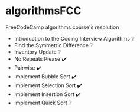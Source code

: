 # algorithmsFCC
FreeCodeCamp algorithms course's resolution

* Introduction to the Coding Interview Algorithms :grey_question:
* Find the Symmetric Difference :grey_question:
* Inventory Update :grey_question:
* No Repeats Please :heavy_check_mark:
* Pairwise :heavy_check_mark:
* Implement Bubble Sort :heavy_check_mark:
* Implement Selection Sort :heavy_check_mark:
* Implement Insertion Sort :heavy_check_mark:
* Implement Quick Sort :grey_question:


